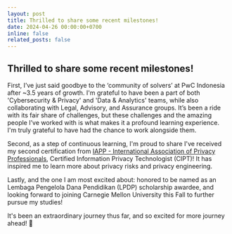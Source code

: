 ```yaml
---
layout: post
title: Thrilled to share some recent milestones! 
date: 2024-04-26 00:00:00+0700
inline: false
related_posts: false
---
```


## Thrilled to share some recent milestones! 

First, I’ve just said goodbye to the ‘community of solvers’ at PwC Indonesia after ~3.5 years of growth. I'm grateful to have been a part of both 'Cybersecurity & Privacy' and 'Data & Analytics' teams, while also collaborating with Legal, Advisory, and Assurance groups. It’s been a ride with its fair share of challenges, but these challenges and the amazing people I’ve worked with is what makes it a profound learning experience. I'm truly grateful to have had the chance to work alongside them.

Second, as a step of continuous learning, I'm proud to share I've received my second certification from [IAPP - International Association of Privacy Professionals](https://iapp.org), Certified Information Privacy Technologist (CIPT)! It has inspired me to learn more about privacy risks and privacy engineering.

Lastly, and the one I am most excited about: honored to be named as an Lembaga Pengelola Dana Pendidikan (LPDP) scholarship awardee, and looking forward to joining Carnegie Mellon University this Fall to further pursue my studies!

It's been an extraordinary journey thus far, and so excited for more journey ahead! 🥳